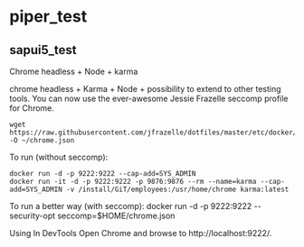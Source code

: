 # piper_test
## sapui5_test
Chrome headless + Node + karma

chrome headless + Karma + Node + possibility to extend to other testing tools.
You can now use the ever-awesome Jessie Frazelle seccomp profile for Chrome.
```
wget https://raw.githubusercontent.com/jfrazelle/dotfiles/master/etc/docker/seccomp/chrome.json -O ~/chrome.json
```
To run (without seccomp):
```
docker run -d -p 9222:9222 --cap-add=SYS_ADMIN
docker run -it -d -p 9222:9222 -p 9876:9876 --rm --name=karma --cap-add=SYS_ADMIN -v /install/GiT/employees:/usr/home/chrome karma:latest
```
To run a better way (with seccomp):
docker run -d -p 9222:9222 --security-opt seccomp=$HOME/chrome.json

Using In DevTools
Open Chrome and browse to http://localhost:9222/.
